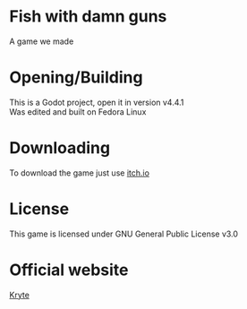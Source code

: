 # Fish with damn guns
A game we made  
# Opening/Building
This is a Godot project, open it in version v4.4.1  
Was edited and built on Fedora Linux  
# Downloading
To download the game just use [itch.io](https://inteltoasters.itch.io/fish/)
# License
This game is licensed under GNU General Public License v3.0
# Official website
[Kryte](https://kryte.org/)
